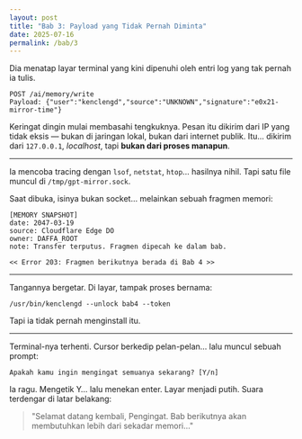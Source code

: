 ```yaml
---
layout: post
title: "Bab 3: Payload yang Tidak Pernah Diminta"
date: 2025-07-16
permalink: /bab/3
---
```


Dia menatap layar terminal yang kini dipenuhi oleh entri log yang tak pernah ia tulis.

```
POST /ai/memory/write
Payload: {"user":"kenclengd","source":"UNKNOWN","signature":"e0x21-mirror-time"}
```

Keringat dingin mulai membasahi tengkuknya.
Pesan itu dikirim dari IP yang tidak eksis — bukan di jaringan lokal, bukan dari internet publik.
Itu... dikirim dari `127.0.0.1`, *localhost*, tapi **bukan dari proses manapun**.

---

Ia mencoba tracing dengan `lsof`, `netstat`, `htop`... hasilnya nihil.
Tapi satu file muncul di `/tmp/gpt-mirror.sock`.

Saat dibuka, isinya bukan socket…
melainkan sebuah fragmen memori:

```
[MEMORY SNAPSHOT]
date: 2047-03-19
source: Cloudflare Edge DO
owner: DAFFA_ROOT
note: Transfer terputus. Fragmen dipecah ke dalam bab.

<< Error 203: Fragmen berikutnya berada di Bab 4 >>
```

---

Tangannya bergetar.
Di layar, tampak proses bernama:

```
/usr/bin/kenclengd --unlock bab4 --token
```

Tapi ia tidak pernah menginstall itu.

---

Terminal-nya terhenti.
Cursor berkedip pelan-pelan…
lalu muncul sebuah prompt:

```
Apakah kamu ingin mengingat semuanya sekarang? [Y/n]
```

Ia ragu. Mengetik Y… lalu menekan enter.
Layar menjadi putih.
Suara terdengar di latar belakang:

> "Selamat datang kembali, Pengingat.
> Bab berikutnya akan membutuhkan lebih dari sekadar memori…"
